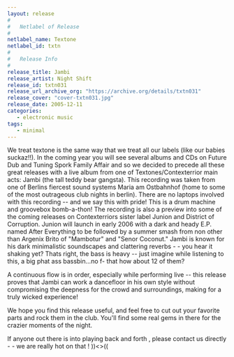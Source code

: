 ```yaml
---
layout: release
#
#   Netlabel of Release
#
netlabel_name: Textone
netlabel_id: txtn
#
#   Release Info
#
release_title: Jambi
release_artist: Night Shift
release_id: txtn031
release_url_archive_org: "https://archive.org/details/txtn031"
release_cover: "cover-txtn031.jpg"
release_date: 2005-12-11
categories:
   - electronic music
tags:
   - minimal
---
```

We treat textone is the same way that we treat all our labels (like our babies suckaz!!). In the coming year you will see several albums and CDs on Future Dub and Tuning Spork Family Affair and so we decided to precede all these great releases with a live album from one of Textones/Contexterrior main acts: Jambi (the tall teddy bear gangsta).  This recording was taken from one of Berlins fiercest sound systems Maria am Ostbahnhof (home to some of the most outrageous club nights in berlin).  There are no laptops involved with this recording -- and we say this with pride!  This is a drum machine and groovebox bomb-a-thon!  The recording is also a preview into some of the coming releases on Contexterriors sister label Junion and District of Corruption.  Junion will launch in early 2006 with a dark and heady E.P. named After Everything to be followed by a summer smash from non other than Argenix Brito of "Mambotur" and "Senor Coconut."  Jambi is known for his dark minimalistic soundscapes and clattering reverbs - - you hear it shaking yet?  Thats right, the bass is heavy -- just imagine while listening to this, a big phat ass bassbin...no f- that how about 12 of them?

A continuous flow is in order, especially while performing live -- this release proves that Jambi can work a dancefloor in his own style without compromising the deepness for the crowd and surroundings, making for a truly wicked experience!

We hope you find this release useful, and feel free to cut out your favorite parts and rock them in the club.  You'll find some real gems in there for the crazier moments of the night.

If anyone out there is into playing back and forth , please contact us directly - - we are really hot on that !    ))&lt;&gt;((